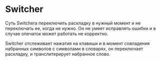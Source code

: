 # Switcher

Суть Switchera переключить раскладку в нужный момент и не переключать ее, когда не нужно.
Он не умеет исправлять ошибки и в случае опечаток может работать не корректно.

Switcher отслеживает нажатия на клавиши и в момент совпадения набранных символов с символами в словарях, он переключает раскладку, и транслитерирует набранное слово.
